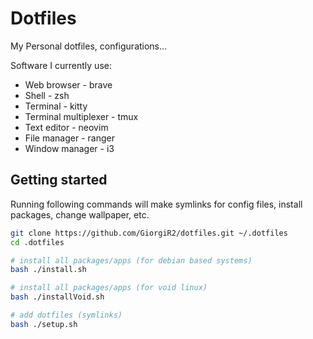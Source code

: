 # Dotfiles

My Personal dotfiles, configurations...

Software I currently use:
 - Web browser - brave
 - Shell - zsh
 - Terminal - kitty
 - Terminal multiplexer - tmux
 - Text editor - neovim
 - File manager - ranger
 - Window manager - i3

## Getting started

Running following commands will make symlinks for config files, install packages, change wallpaper, etc.

```sh
git clone https://github.com/GiorgiR2/dotfiles.git ~/.dotfiles
cd .dotfiles

# install all packages/apps (for debian based systems)
bash ./install.sh

# install all packages/apps (for void linux)
bash ./installVoid.sh

# add dotfiles (symlinks)
bash ./setup.sh
```
